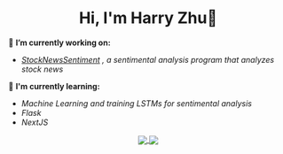 <h1 align="center"> Hi, I'm Harry Zhu👋 </h1>

<!--
**13lack13lood/13lack13lood** is a ✨ _special_ ✨ repository because its `README.md` (this file) appears on your GitHub profile.

Here are some ideas to get you started:

- 🔭 I’m currently working on ...
- 🌱 I’m currently learning ...
- 👯 I’m looking to collaborate on ...
- 🤔 I’m looking for help with ...
- 💬 Ask me about ...
- 📫 How to reach me: ...
- 😄 Pronouns: ...
- ⚡ Fun fact: ...
-->

🔭 **I’m currently working on:**
  - _[StockNewsSentiment](https://github.com/13lack13lood/StockNewsSentiment) , a sentimental analysis program that analyzes stock news_

🌱 **I'm currently learning:**
  - _Machine Learning and training LSTMs for sentimental analysis_
  - _Flask_
  - _NextJS_

<p align="center">
  <a href="https://github.com/13lack13lood/13lack13lood">
  <img align="center" src="https://github-readme-stats.vercel.app/api/top-langs/?username=13lack13lood&hide_progress=false&title_color=ffffff&text_color=c9cacc&icon_color=2bbc8a&bg_color=1d1f21&langs_count=5" />
</a>
<a href="https://github.com/13lack13lood/13lack13lood">
  <img align="center" src="https://github-readme-stats.vercel.app/api?username=13lack13lood&show_icons=true&line_height=27&count_private=true&title_color=ffffff&text_color=c9cacc&icon_color=2bbc8a&bg_color=1d1f21"/>
</a>
</p>

